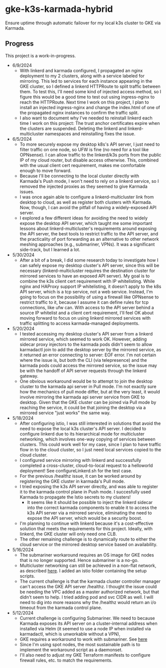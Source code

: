 # gke-k3s-karmada-hybrid
Ensure uptime through automatic failover for my local k3s cluster to GKE via Karmada.

 ## Progress
 This project is a work-in-progress. 
 - 6/9/2024
     - With linkerd and karmada configured, I propagated an nginx deployment to my 2 clusters, along with a service labeled for mirroring. This led to services for each instance appearing in the GKE cluster, so I defined a linkerd HTTPRoute to split traffic between them. To test this, I'll need some kind of injected access method, so I figure this would be a good time to test out using ingress-nginx to reach the HTTPRoute. Next time I work on this project, I plan to install an injected ingress-nginx and change the index.html of one of the propagated nginx instances to confirm the traffic split.
	 - I also want to document why I've needed to reinstall linkerd each time I work on this project: The trust anchor certificates expire when the clusters are suspended. Deleting the linkerd and linkerd-multicluster namespaces and reinstalling fixes the issue.
 - 6/5/2024
     - To more securely expose my desktop k8s's API server, I just need to filter traffic on one node, so UFW is fine (no  need for a tool like OPNsense). I can allow traffic to the linkerd/k3s ports from the public IP of my cloud router, but disable access otherwise. This, combined with the usual client cert requirement, makes me comfortable enough to move forward.
	 - Because I'll be connecting to the local cluster directly with Karmada's Push mode, I won't need to rely on a linkerd service, so I removed the injected proxies as they seemed to give Karmada issues.
	 - I was once again able to configure a linkerd-multicluster link from desktop to cloud, as well as register both clusters with Karmada. Now, though, I can avoid the pitfall of having a widely-exposed API server.
	 - I explored a few different ideas for avoiding the need to widely expose the desktop API server, which taught me some important lessons about linkerd-multicluster's requirements around exposing the API server, the best tools to restrict traffic to the API server, and the practicality of port forwarding as an alternative to other network meshing approaches (e.g., submariner, VPNs). It was a significant side-track, but I learned a lot.
 - 5/30/2024
     - After a bit of a break, I did some research today to investigate how I can safely expose my desktop cluster's API server, since this will be necessary (linkerd-multicluster requires the destination cluster for mirrored services to have an exposed API server). My goal is to combine the k3s client cert requirement with IP whitelisting. While nginx and HAProxy support IP whitelisting, it doesn't apply to the k8s API server, which is a tcp service, not a web service. Instead, I'm going to focus on the possibility of using a firewall like OPNsense to restrict traffic to it, because I assume it can define rules for tcp connections, like ufw can. With access to the API server behind a source IP whitelist and a client cert requirement, I'll feel OK about moving forward to focus on using linkerd mirrored services with traffic splitting to access karmada-managed deployments.
 - 5/20/2024
     - I tested accessing my desktop cluster's API server from a linkerd mirrored service, which seemed to work OK. However, adding sidecar proxy injectors to the karmada pods didn't seem to allow karmadactl join to add the desktop server by the mirrored service, as it returned an error connecting to server: EOF error. I'm not certain where the issue is, but both the CLI (via telepresence) and the karmada pods could access the mirrored service, so the issue may be with the handoff of API server requests through the linkerd gateway.
	 - One obvious workaround would be to attempt to join the desktop cluster to the karmada api server in Pull mode. I'm not exactly sure how the mechanics of pull mode differ, but at the very least, it would involve mirroring the karmada api server service from GKE to desktop. Given that the GKE cluster can be joined via Pull mode by reaching the service, it could be that joining the desktop via a mirrored service "just works" the same way.
 - 5/18/2024
     - After configuring istio, I was still interested in solutions that avoid the need to expose the local k3s cluster's API server. I decided to configure linkerd due to its hierarchical mode for multicluster networking, which involves one-way copying of services between clusters. This could work well for my case, since I plan to have traffic flow in to the cloud cluster, so I just need local services copied to the cloud cluster.
	 - I configured service mirroring with linkerd and successfully completed a cross-cluster, cloud-to-local request to a helloworld deployment! See configureLinkerd.sh for the test case.
	 - For the previous /healthz issue, it can be worked around by registering the GKE cluster in karmada's Pull mode.
	 - I tried exposing the k3s API server directly, and was able to register it to the karmada control plane in Push mode. I succesfully used Karmada to propagate the Istio secrets to my clusters! 
	     - It seems like it should be possible to inject the linkerd sidecar into the correct karmada components to enable it to access the k3s API server via a mirrored service, eliminating the need to expose the API server, which would be a security boost.
	 - I'm planning to continue with linkerd because it's a cost-effective solution that meets the requirements for this project. Ideally, with linkerd, the GKE cluster will only need one CLB.
	 - The other remaining challenge is to dynamically route to either the cloud service or the mirrored desktop service based on availability.
 - 5/16/2024
     - The submariner workaround requires an OS image for GKE nodes that is no longer supported. Hence submariner is a no-go.
	 - Multicluster networking can still be achieved in a non-flat network, as described [here](https://karmada.io/docs/userguide/service/working-with-istio-on-non-flat-network). I added an istio folder containing the setup scripts.
	 - The current challenge is that the karmada cluster controller manager can't access the GKE API server /healthz. I thought the issue could be needing the VPC added as a master authorized network, but that didn't seem to help. I tried adding pod and svc CIDR as well. I will need to dig into more reasons why the /healthz would return an i/o timeout from the karmada control plane.
 - 5/12/2024 
	 - Current challenge is configuring Submariner. We need to because Karmada exposes its API server on a cluster-internal address when installed via Helm (it seemed to use a node IP when installed via karmadactl, which is unworkable without a VPN),
	 - GKE requires a workaround to work with submariner. See [here](https://submariner.io/getting-started/quickstart/managed-kubernetes/gke/)
	 - Since I'm using spot nodes, the most sustainable path is to implement the workaround script as a daemonset. 
	 - I'll also need to adjust my GKE Terraform manifests to configure firewall rules, etc. to match the requirements.
